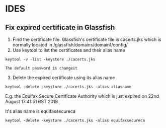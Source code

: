 # IDES




## Fix expired certificate in Glassfish
  1. Find the certificate file.
    Glassfish's certificate file is cacerts.jks which is normally located in /glassfish/domains/domain1/config/
  2. Use keytool to list the certificates and their alias name
  
```
keytool -v -list -keystore ./cacerts.jks
```

    The default password is changeit
    
  3. Delete the expired certificate using its alias name
  
```
keytool -delete -keystore ./cacerts.jks -alias aliasname
```

  E.g. the Equifax Secure Certificate Authority which is just expired on 22nd August 17:41:51 BST 2018
    
  It's alias name is equifaxsecureca
    
```
keytool -delete -keystore ./cacerts.jks -alias equifaxsecureca
```
